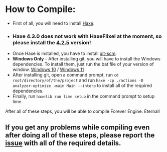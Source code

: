 # How to Compile:

- First of all, you will need to install [Haxe](https://haxe.org/download/).
- ### **Haxe 4.3.0 does not work with HaxeFlixel at the moment, so please install the [4.2.5](https://haxe.org/download/version/4.2.5/) version!**
- Once Haxe is installed, you have to install [git-scm](https://git-scm.com/downloads/).
- **Windows Only** - After installing git, you will have to install the Windows dependencies. To install them, just run the bat file of your version of window. [Windows 10](vsc-deps/setup-W10.bat) / [Windows 11](vsc-deps/setup-W11.bat)
- After installing git, open a command prompt, run `cd root/directory/of/the/project` and run `haxe -cp ./actions -D analyzer-optimize -main Main --interp` to install all of the required dependencies.
- Finally, run `haxelib run lime setup` in the command prompt to setup lime.

After all of these steps, you will be able to compile Forever Engine: Eternal!
## If you get any problems while compiling even after doing all of these steps, please report the [issue](https://github.com/Forever-Engine-Eternal/Forever-Engine-Eternal/issues) with all of the required details.
